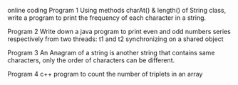 online coding 
Program 1 Using methods charAt() & length() of String class, write a program to print the frequency of each character in a string.

Program 2 Write down a java program to print even and odd numbers series respectively from two threads: t1 and t2 synchronizing on a shared object

Program 3 An Anagram of a string is another string that contains same characters, only the order of characters can be different.

Program 4 c++ program to count the number of triplets in an array
